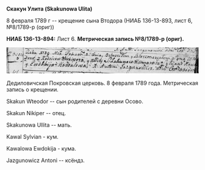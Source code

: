 **Скакун Улита (Skakunowa Ulita)**

8 февраля 1789 г -- крещение сына Втодора (НИАБ 136-13-893, лист 6,
№8/1789-р (ориг))

**НИАБ 136-13-894:** Лист 6. **Метрическая запись №8/1789-р (ориг).**

![](./media/dc09366ef186c539757e9b5c757d907206562787.png)

Дедиловичская Покровская церковь. 8 февраля 1789 года. Метрическая
запись о крещении.

Skakun Wteodor -- сын родителей с деревни Осово.

Skakun Nikiper -- отец.

Skakunowa Ullita -- мать.

Kawal Sylvian - кум.

Kawalowa Ewdokija - кума.

Jazgunowicz Antoni -- ксёндз.
